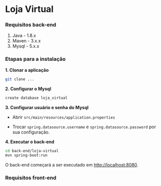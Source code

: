 # Loja Virtual

### Requisitos back-end

1. Java - 1.8.x
2. Maven - 3.x.x
3. Mysql - 5.x.x

### Etapas para a instalação

**1. Clonar a aplicação**

```bash
git clone ...
```

**2. Configurar o Mysql**
```bash
create database loja_virtual
```

**3. Configurar usuário e senha do Mysql**

+ Abrir `src/main/resources/application.properties`

+ Trocar `spring.datasource.username` e `spring.datasource.password` por sua configuração.

**4. Executar o back-end**

```bash
cd back-end/loja-virtual
mvn spring-boot:run
```

O back-end começará a ser executado em <http://localhost:8080>.

### Requisitos front-end
